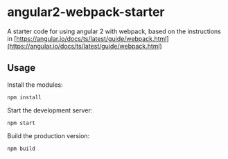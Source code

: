 # angular2-webpack-starter
A starter code for using angular 2 with webpack, based on the instructions in [https://angular.io/docs/ts/latest/guide/webpack.html](https://angular.io/docs/ts/latest/guide/webpack.html)

## Usage
Install the modules:

```
npm install
```

Start the development server:

```
npm start
```

Build the production version:

```
npm build
```